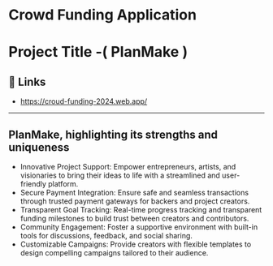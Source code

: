 # Crowd Funding Application

# Project Title -( PlanMake )

## 🔗 Links

- https://croud-funding-2024.web.app/

---

## PlanMake, highlighting its strengths and uniqueness

- Innovative Project Support: Empower entrepreneurs, artists, and visionaries to bring their ideas to life with a streamlined and user-friendly platform.
- Secure Payment Integration: Ensure safe and seamless transactions through trusted payment gateways for backers and project creators.
- Transparent Goal Tracking: Real-time progress tracking and transparent funding milestones to build trust between creators and contributors.
- Community Engagement: Foster a supportive environment with built-in tools for discussions, feedback, and social sharing.
- Customizable Campaigns: Provide creators with flexible templates to design compelling campaigns tailored to their audience.
